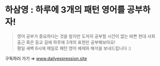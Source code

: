 # 하삼영 : 하루에 3개의 패턴 영어를 공부하자!
> 영어 공부가 중요하다는 것을 알지만 도저히 공부할 시간이 없는 바쁜 현대 사회  
출근 혹은 등교 길에 하루에 3개의 표현만 공부해보아요!  
평일 새벽 6시에 메일로 패턴 영어 예제와 해석을 보내드립니다 :)  
> 

구독하러 가기 ⇒ www.dailyexpression.site
